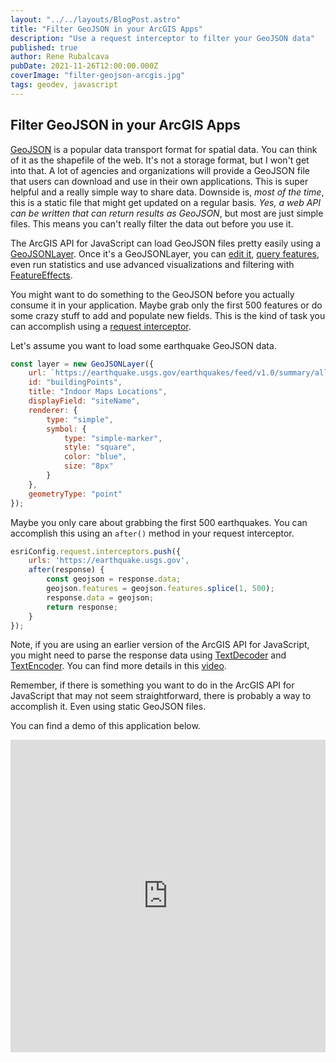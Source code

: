 ```yaml
---
layout: "../../layouts/BlogPost.astro"
title: "Filter GeoJSON in your ArcGIS Apps"
description: "Use a request interceptor to filter your GeoJSON data"
published: true
author: Rene Rubalcava
pubDate: 2021-11-26T12:00:00.000Z
coverImage: "filter-geojson-arcgis.jpg"
tags: geodev, javascript
---
```


## Filter GeoJSON in your ArcGIS Apps

[GeoJSON](https://geojson.org/) is a popular data transport format for spatial data. You can think of it as the shapefile of the web. It's not a storage format, but I won't get into that. A lot of agencies and organizations will provide a GeoJSON file that users can download and use in their own applications. This is super helpful and a really simple way to share data. Downside is, _most of the time_, this is a static file that might get updated on a regular basis. _Yes, a web API can be written that can return results as GeoJSON_, but most are just simple files. This means you can't really filter the data out before you use it.

The ArcGIS API for JavaScript can load GeoJSON files pretty easily using a [GeoJSONLayer](https://developers.arcgis.com/javascript/latest/api-reference/esri-layers-GeoJSONLayer.html). Once it's a GeoJSONLayer, you can [edit it](https://developers.arcgis.com/javascript/latest/api-reference/esri-layers-GeoJSONLayer.html#applyEdits), [query features](https://developers.arcgis.com/javascript/latest/api-reference/esri-layers-GeoJSONLayer.html#queryFeatures), even run statistics and use advanced visualizations and filtering with [FeatureEffects](https://developers.arcgis.com/javascript/latest/api-reference/esri-views-layers-support-FeatureEffect.html).

You might want to do something to the GeoJSON before you actually consume it in your application. Maybe grab only the first 500 features or do some crazy stuff to add and populate new fields. This is the kind of task you can accomplish using a [request interceptor](https://developers.arcgis.com/javascript/latest/api-reference/esri-config.html#RequestInterceptor).

Let's assume you want to load some earthquake GeoJSON data.

```js
const layer = new GeoJSONLayer({
	url: `https://earthquake.usgs.gov/earthquakes/feed/v1.0/summary/all_month.geojson`,
	id: "buildingPoints",
	title: "Indoor Maps Locations",
	displayField: "siteName",
	renderer: {
		type: "simple",
		symbol: {
			type: "simple-marker",
			style: "square",
			color: "blue",
			size: "8px"
		}
	},
	geometryType: "point"
});
```

Maybe you only care about grabbing the first 500 earthquakes. You can accomplish this using an `after()` method in your request interceptor.

```js
esriConfig.request.interceptors.push({
	urls: 'https://earthquake.usgs.gov',
	after(response) {
		const geojson = response.data;
		geojson.features = geojson.features.splice(1, 500);
		response.data = geojson;
		return response;
	}
});
```

Note, if you are using an earlier version of the ArcGIS API for JavaScript, you might need to parse the response data using [TextDecoder](https://developer.mozilla.org/en-US/docs/Web/API/TextDecoder) and [TextEncoder](https://developer.mozilla.org/en-US/docs/Web/API/TextEncoder). You can find more details in this [video](https://www.youtube.com/watch?v=2S3wX7KQDpQ&ab_channel=ReneRubalcava).

Remember, if there is something you want to do in the ArcGIS API for JavaScript that may not seem straightforward, there is probably a way to accomplish it. Even using static GeoJSON files.

You can find a demo of this application below.

<iframe height="500" style="width: 100%;" scrolling="no" title="Interceptor Fun" src="https://codepen.io/odoe/embed/vYJoMGo?default-tab=html%2Cresult" frameborder="no" loading="lazy" allowtransparency="true" allowfullscreen="true">
  See the Pen <a href="https://codepen.io/odoe/pen/vYJoMGo">
  Interceptor Fun</a> by Rene Rubalcava (<a href="https://codepen.io/odoe">@odoe</a>)
  on <a href="https://codepen.io">CodePen</a>.
</iframe>
